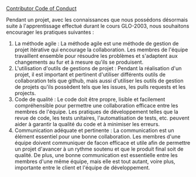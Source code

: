 [Contributor Code of Conduct](CODE_OF_CONDUCT.md)

Pendant un projet, avec les connaissances que nous possédons désormais suite à
l'apprentissage effectué durant le cours GLO-2003, nous souhaitons encourager les pratiques suivantes :
1. La méthode agile : La méthode agile est une méthode de gestion de projet itérative qui encourage la collaboration.
Les membres de l'équipe travaillent ensemble pour résoudre les problèmes et
s'adaptent aux changements au fur et à mesure qu'ils se produisent.
2. L'utilisation d'outils de gestions de projet : Pendant la réalisation d'un projet, il est important et pertinent
d'utiliser différents outils de collaboration tels que github, mais aussi d'utiliser les outils de gestion de projets
qu'ils possèdent tels que les issues, les pulls requests et les projects.
3. Code de qualité : Le code doit être propre, lisible et facilement compréhensible pour permettre une collaboration
efficace entre les membres de l'équipe. Les pratiques de développement telles que la revue de code, les tests unitaires,
l'automatisation de tests, etc. peuvent aider à garantir la qualité du code et à minimiser les erreurs.
4. Communication adéquate et pertinente : La communication est un élément essentiel pour une bonne collaboration. Les
membres d'une équipe doivent communiquer de facon efficace et utile afin de permettre un projet d'avancer à un rythme
soutenu et que le produit final soit de qualité. De plus, une bonne communication est essentielle entre les membres d'une
même équipe, mais elle est tout autant, voire plus, importante entre le client et l'équipe de développement.

